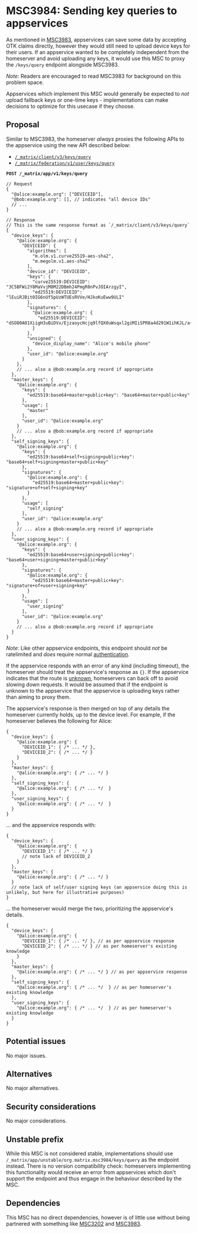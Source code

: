 # MSC3984: Sending key queries to appservices

As mentioned in [MSC3983](https://github.com/matrix-org/matrix-spec-proposals/pull/3983), appservices
can save some data by accepting OTK claims directly, however they would still need to upload device
keys for their users. If an appservice wanted to be completely independent from the homeserver and
avoid uploading any keys, it would use this MSC to proxy the `/keys/query` endpoint alongside MSC3983.

*Note*: Readers are encouraged to read MSC3983 for background on this problem space.

Appservices which implement this MSC would generally be expected to *not* upload fallback keys or
one-time keys - implementations can make decisions to optimize for this usecase if they choose.

## Proposal

Similar to MSC3983, the homeserver *always* proxies the following APIs to the appservice using the
new API described below:
* [`/_matrix/client/v3/keys/query`](https://spec.matrix.org/v1.6/client-server-api/#post_matrixclientv3keysquery)
* [`/_matrix/federation/v1/user/keys/query`](https://spec.matrix.org/v1.6/server-server-api/#post_matrixfederationv1userkeysquery)

**`POST /_matrix/app/v1/keys/query`**
```jsonc
// Request
{
  "@alice:example.org": ["DEVICEID"],
  "@bob:example.org": [], // indicates "all device IDs"
  // ...
}
```
```jsonc
// Response
// This is the same response format as `/_matrix/client/v3/keys/query`
{
  "device_keys": {
    "@alice:example.org": {
      "DEVICEID": {
        "algorithms": [
          "m.olm.v1.curve25519-aes-sha2",
          "m.megolm.v1.aes-sha2"
        ],
        "device_id": "DEVICEID",
        "keys": {
          "curve25519:DEVICEID": "3C5BFWi2Y8MaVvjM8M22DBmh24PmgR0nPvJOIArzgyI",
          "ed25519:DEVICEID": "lEuiRJBit0IG6nUf5pUzWTUEsRVVe/HJkoKuEww9ULI"
        },
        "signatures": {
          "@alice:example.org": {
            "ed25519:DEVICEID": "dSO80A01XiigH3uBiDVx/EjzaoycHcjq9lfQX0uWsqxl2giMIiSPR8a4d291W1ihKJL/a+myXS367WT6NAIcBA"
          }
        },
        "unsigned": {
          "device_display_name": "Alice's mobile phone"
        },
        "user_id": "@alice:example.org"
      }
    },
    // ... also a @bob:example.org record if appropriate
  },
  "master_keys": {
    "@alice:example.org": {
      "keys": {
        "ed25519:base64+master+public+key": "base64+master+public+key"
      },
      "usage": [
        "master"
      ],
      "user_id": "@alice:example.org"
    }
    // ... also a @bob:example.org record if appropriate
  },
  "self_signing_keys": {
    "@alice:example.org": {
      "keys": {
        "ed25519:base64+self+signing+public+key": "base64+self+signing+master+public+key"
      },
      "signatures": {
        "@alice:example.org": {
          "ed25519:base64+master+public+key": "signature+of+self+signing+key"
        }
      },
      "usage": [
        "self_signing"
      ],
      "user_id": "@alice:example.org"
    }
    // ... also a @bob:example.org record if appropriate
  },
  "user_signing_keys": {
    "@alice:example.org": {
      "keys": {
        "ed25519:base64+user+signing+public+key": "base64+user+signing+master+public+key"
      },
      "signatures": {
        "@alice:example.org": {
          "ed25519:base64+master+public+key": "signature+of+user+signing+key"
        }
      },
      "usage": [
        "user_signing"
      ],
      "user_id": "@alice:example.org"
    }
    // ... also a @bob:example.org record if appropriate
  }
}
```

*Note*: Like other appservice endpoints, this endpoint should *not* be ratelimited and *does* require
normal [authentication](https://spec.matrix.org/v1.6/application-service-api/#authorization).

If the appservice responds with an error of any kind (including timeout), the homeserver should treat
the appservice's response as `{}`. If the appservice indicates that the route is
[unknown](https://spec.matrix.org/v1.6/application-service-api/#unknown-routes), homeservers can back
off to avoid slowing down requests. It would be assumed that if the endpoint is unknown to the appservice
that the appservice is uploading keys rather than aiming to proxy them.

The appservice's response is then merged on top of any details the homeserver currently holds, up to the
device level. For example, if the homeserver believes the following for Alice:

```jsonc
{
  "device_keys": {
    "@alice:example.org": {
      "DEVICEID_1": { /* ... */ },
      "DEVICEID_2": { /* ... */ }
    }
  },
  "master_keys": {
    "@alice:example.org": { /* ... */ }
  },
  "self_signing_keys": {
    "@alice:example.org": { /* ... */  }
  },
  "user_signing_keys": {
    "@alice:example.org": { /* ... */  }
  }
}
```

... and the appservice responds with:

```jsonc
{
  "device_keys": {
    "@alice:example.org": {
      "DEVICEID_1": { /* ... */ }
      // note lack of DEVICEID_2
    }
  },
  "master_keys": {
    "@alice:example.org": { /* ... */ }
  }
  // note lack of self/user signing keys (an appservice doing this is unlikely, but here for illustrative purposes)
}
```

... the homeserver would merge the two, prioritizing the appservice's details.

```jsonc
{
  "device_keys": {
    "@alice:example.org": {
      "DEVICEID_1": { /* ... */ }, // as per appservice response
      "DEVICEID_2": { /* ... */ } // as per homeserver's existing knowledge
    }
  },
  "master_keys": {
    "@alice:example.org": { /* ... */ } // as per appservice response
  },
  "self_signing_keys": {
    "@alice:example.org": { /* ... */  } // as per homeserver's existing knowledge
  },
  "user_signing_keys": {
    "@alice:example.org": { /* ... */  } // as per homeserver's existing knowledge
  }
}
```

## Potential issues

No major issues.

## Alternatives

No major alternatives.

## Security considerations

No major considerations.

## Unstable prefix

While this MSC is not considered stable, implementations should use
`/_matrix/app/unstable/org.matrix.msc3984/keys/query` as the endpoint instead. There is no version
compatibility check: homeservers implementing this functionality would receive an error from appservices
which don't support the endpoint and thus engage in the behaviour described by the MSC.

## Dependencies

This MSC has no direct dependencies, however is of little use without being partnered with something
like [MSC3202](https://github.com/matrix-org/matrix-spec-proposals/pull/3202) and
[MSC3983](https://github.com/matrix-org/matrix-spec-proposals/pull/3983).
